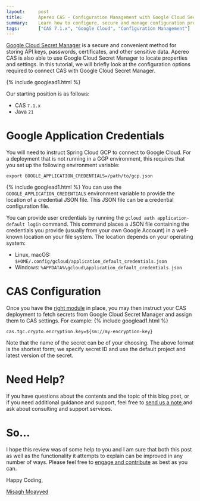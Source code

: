 ```yaml
---
layout:     post
title:      Apereo CAS - Configuration Management with Google Cloud Secret Manager
summary:    Learn how to configure, secure and manage configuration properties of your Apereo CAS deployment with Google Cloud SecretManager and Spring Cloud GCP.
tags:       ["CAS 7.1.x", "Google Cloud", "Configuration Management"]
---
```


[Google Cloud Secret Manager](https://cloud.google.com/secret-manager) is a secure and convenient method for storing API keys, passwords, certificates, and other sensitive data. Apereo CAS is also able to use Google Cloud Secret Manager to locate properties and settings. In this tutorial, we will briefly look at the configuration options required to connect CAS with Google Cloud Secret Manager.

{% include googlead1.html %}

Our starting position is as follows:

- CAS `7.1.x`
- Java `21`

# Google Application Credentials

You will need to instruct Spring Cloud GCP to connect to Google Cloud. For a deployment that is not running in a GGP environment, this requires that you set up the following environment variable: 

```shell
export GOOGLE_APPLICATION_CREDENTIALS=/path/to/gcp.json
```
{% include googlead1.html %}
You can use the `GOOGLE_APPLICATION_CREDENTIALS` environment variable to provide the location of a credential JSON file. This JSON file can be a credential configuration file.

You can provide user credentials by running the `gcloud auth application-default login` command. This command places a JSON file containing the credentials you provide (usually from your own Google Account) in a well-known location on your file system. The location depends on your operating system:

- Linux, macOS: `$HOME/.config/gcloud/application_default_credentials.json`
- Windows: `%APPDATA%\gcloud\application_default_credentials.json`

# CAS Configuration

Once you have the [right module](https://apereo.github.io/cas/development/configuration/Configuration-Server-Management-SpringCloud-GCP-SecretManager.html) in place, you may then instruct your CAS deployment to fetch secrets from Google Cloud Secret Manager and assign them to CAS settings. For example:
{% include googlead1.html %}
```properties
cas.tgc.crypto.encryption.key=${sm://my-encryption-key}
```

Note that the name of the secret can be of your choosing. The above format is the shortest form; we specify secret ID and use the default project and latest version of the secret.

# Need Help?

If you have questions about the contents and the topic of this blog post, or if you need additional guidance and support, feel free to [send us a note ](/#contact-section-header) and ask about consulting and support services.

# So...

I hope this review was of some help to you and I am sure that both this post as well as the functionality it attempts to explain can be improved in any number of ways. Please feel free to [engage and contribute][contribguide] as best as you can.

Happy Coding,

[Misagh Moayyed](https://fawnoos.com)

[contribguide]: https://apereo.github.io/cas/developer/Contributor-Guidelines.html